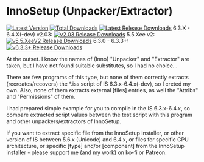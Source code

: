 # InnoSetup (Unpacker/Extractor)

[![Latest Version](https://img.shields.io/github/release/Wilenty/InnoSetup_Unpacker-Extractor_.svg)](https://github.com/Wilenty/InnoSetup_Unpacker-Extractor_/releases/latest)
[![Total Downloads](https://img.shields.io/github/downloads/Wilenty/InnoSetup_Unpacker-Extractor_/total.svg)](https://github.com/Wilenty/InnoSetup_Unpacker-Extractor_/releases)
[![Latest Release Downloads](https://img.shields.io/github/downloads/Wilenty/InnoSetup_Unpacker-Extractor_/latest/total.svg)](https://github.com/Wilenty/InnoSetup_Unpacker-Extractor_/releases/latest)
6.3.X - 6.4.X(-dev) v2.03: [![v2.03 Release Downloads](https://img.shields.io/github/downloads/Wilenty/InnoSetup_Unpacker-Extractor_/v2.03/total.svg)](https://github.com/Wilenty/InnoSetup_Unpacker-Extractor_/releases/v2.03)
5.5.Xee v2: [![v5.5.XeeV2 Release Downloads](https://img.shields.io/github/downloads/Wilenty/InnoSetup_Unpacker-Extractor_/v5.5.XeeV2/total.svg)](https://github.com/Wilenty/InnoSetup_Unpacker-Extractor_/releases/v5.5.XeeV2)
6.3.0 - 6.3.3+: [![v6.3.3+ Release Downloads](https://img.shields.io/github/downloads/Wilenty/InnoSetup_Unpacker-Extractor_/v6.3.3+/total.svg)](https://github.com/Wilenty/InnoSetup_Unpacker-Extractor_/releases/v6.3.3+)

At the outset. I know the names of (Inno) "Unpacker" and "Extractor" are taken, but I have not found suitable substitutes, so I had no choice...

There are few programs of this type, but none of them correctly extracts (recreates/recovers) the *.iss script of IS 6.3.x-6.4.x(-dev), so I creted my own.
Also, none of them extracts external [files] entries, as well the "Attribs" and "Permissions" of them.

I had prepared simple example for you to compile in the IS 6.3.x-6.4.x, so compare extracted script values between the test script with this program and other unpackers/extractors of InnoSetup.

If you want to extract specific file from the InnoSetup installer, or other version of IS between 5.6.x (Unicode) and 6.4.x, or files for specific CPU architecture, or specific [type] and/or [component] from the InnoSetup installer - please support me (and my work) on ko-fi or Patreon.

